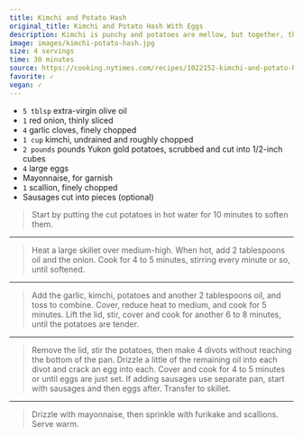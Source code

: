 ```yaml
---
title: Kimchi and Potato Hash
original_title: Kimchi and Potato Hash With Eggs
description: Kimchi is punchy and potatoes are mellow, but together, they play off one another like the characters in an opposites-attract love story. Though universally adored for their comforting, creamy texture, potatoes often feel stodgy as the main ingredient of a meal, but pairing them with tangy, spicy kimchi lightens them up. Cut your potatoes into small cubes to ensure they don’t take too long to cook. Hash just does not feel complete without eggs, which make this a handy one-pan meal. Finishing the dish with a drizzle of mayonnaise (preferably Kewpie, but other brands are fine, too) and a sprinkle of furikake lends a playful edge, or you can make it even more fun to eat by wrapping up piles of the hash in nori, which adds a nice crunch and will remind you of a sushi roll.
image: images/kimchi-potato-hash.jpg
size: 4 servings
time: 30 minutes
source: https://cooking.nytimes.com/recipes/1022152-kimchi-and-potato-hash-with-eggs?action=click&module=RecipeBox&pgType=recipebox-page&region=all&rank=20
favorite: ✓
vegan: ✓
---
```


* `5 tblsp` extra-virgin olive oil
* `1` red onion, thinly sliced
* `4` garlic cloves, finely chopped
* `1 cup` kimchi, undrained and roughly chopped
* `2 pounds` pounds Yukon gold potatoes, scrubbed and cut into 1/2-inch cubes
* `4` large eggs
* Mayonnaise, for garnish
* `1` scallion, finely chopped
* Sausages cut into pieces (optional)

> Start by putting the cut potatoes in hot water for 10 minutes to soften them.

---

> Heat a large skillet over medium-high. When hot, add 2 tablespoons oil and the onion. Cook for 4 to 5 minutes, stirring every minute or so, until softened.

---

> Add the garlic, kimchi, potatoes and another 2 tablespoons oil, and toss to combine. Cover, reduce heat to medium, and cook for 5 minutes. Lift the lid, stir, cover and cook for another 6 to 8 minutes, until the potatoes are tender.

---

> Remove the lid, stir the potatoes, then make 4 divots without reaching the bottom of the pan. Drizzle a little of the remaining oil into each divot and crack an egg into each. Cover and cook for 4 to 5 minutes or until eggs are just set. If adding sausages use separate pan, start with sausages and then eggs after. Transfer to skillet.

---

> Drizzle with mayonnaise, then sprinkle with furikake and scallions. Serve warm.

